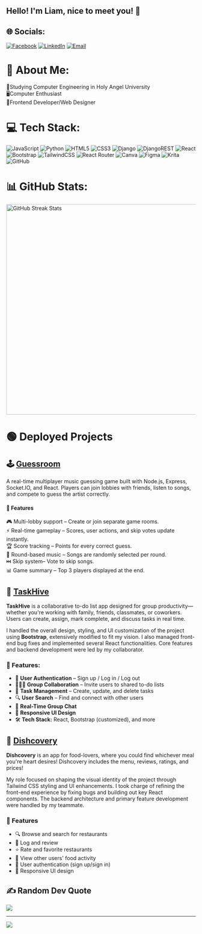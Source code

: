 ## Hello! I'm Liam, nice to meet you! 👋
 
## 🌐 Socials:
[![Facebook](https://img.shields.io/badge/Facebook-%231877F2.svg?logo=Facebook&logoColor=white)](https://www.facebook.com/liamwayne.manese) 
[![LinkedIn](https://img.shields.io/badge/LinkedIn-%230077B5.svg?logo=linkedin&logoColor=white)](https://www.linkedin.com/in/liam-wayne-manese-045502374/) 
[![Email](https://img.shields.io/badge/Email-D14836?logo=gmail&logoColor=white)](mailto:Liamwm47@gmail.com)


# 💫 About Me:
📖Studying Computer Engineering in Holy Angel University<br>🖥️Computer Enthusiast<br>💾Frontend Developer/Web Designer<br>

# 💻 Tech Stack:
![JavaScript](https://img.shields.io/badge/javascript-%23323330.svg?style=for-the-badge&logo=javascript&logoColor=%23F7DF1E) ![Python](https://img.shields.io/badge/python-3670A0?style=for-the-badge&logo=python&logoColor=ffdd54) ![HTML5](https://img.shields.io/badge/html5-%23E34F26.svg?style=for-the-badge&logo=html5&logoColor=white) ![CSS3](https://img.shields.io/badge/css3-%231572B6.svg?style=for-the-badge&logo=css3&logoColor=white) ![Django](https://img.shields.io/badge/django-%23092E20.svg?style=for-the-badge&logo=django&logoColor=white) ![DjangoREST](https://img.shields.io/badge/DJANGO-REST-ff1709?style=for-the-badge&logo=django&logoColor=white&color=ff1709&labelColor=gray) ![React](https://img.shields.io/badge/react-%2320232a.svg?style=for-the-badge&logo=react&logoColor=%2361DAFB) ![Bootstrap](https://img.shields.io/badge/bootstrap-%238511FA.svg?style=for-the-badge&logo=bootstrap&logoColor=white) ![TailwindCSS](https://img.shields.io/badge/tailwindcss-%2338B2AC.svg?style=for-the-badge&logo=tailwind-css&logoColor=white) ![React Router](https://img.shields.io/badge/React_Router-CA4245?style=for-the-badge&logo=react-router&logoColor=white) ![Canva](https://img.shields.io/badge/Canva-%2300C4CC.svg?style=for-the-badge&logo=Canva&logoColor=white) ![Figma](https://img.shields.io/badge/figma-%23F24E1E.svg?style=for-the-badge&logo=figma&logoColor=white) ![Krita](https://img.shields.io/badge/Krita-203759?style=for-the-badge&logo=krita&logoColor=EEF37B) ![GitHub](https://img.shields.io/badge/github-%23121011.svg?style=for-the-badge&logo=github&logoColor=white)
# 📊 GitHub Stats:

<p align="left">
  <img src="https://github-readme-streak-stats.herokuapp.com/?user=Ikawari-s&theme=blue-green&hide_border=false" width="560" alt="GitHub Streak Stats" />
</p>



# 🟢 Deployed Projects

## ​🕹 [Guessroom](https://guessroom.vercel.app)
A real-time multiplayer music guessing game built with Node.js, Express, Socket.IO, and React. Players can join lobbies with friends, listen to songs, and compete to guess the artist correctly.

#### 🚀 Features

🎮 Multi-lobby support – Create or join separate game rooms.  
⚡ Real-time gameplay – Scores, user actions, and skip votes update instantly.  
🏆 Score tracking – Points for every correct guess.  
🎵 Round-based music – Songs are randomly selected per round.  
⏭️ Skip system– Vote to skip songs.  
📊 Game summary – Top 3 players displayed at the end.  


## 📝 [TaskHive](https://taskhive-8b031.web.app)

**TaskHive** is a collaborative to-do list app designed for group productivity—whether you're working with family, friends, classmates, or coworkers. Users can create, assign, mark complete, and discuss tasks in real time.

I handled the overall design, styling, and UI customization of the project using **Bootstrap**, extensively modified to fit my vision. I also managed front-end bug fixes and implemented several React functionalities. Core features and backend development were led by my collaborator.

### 🚀 Features:

* 👤 **User Authentication** – Sign up / Log in / Log out
* 🧑‍🤝‍🧑 **Group Collaboration** – Invite users to shared to-do lists
* 🧾 **Task Management** – Create, update, and delete tasks
* 🔍 **User Search** – Find and connect with other users
* 💬 **Real-Time Group Chat**
* 📱 **Responsive UI Design**
* 🛠 **Tech Stack:** React, Bootstrap (customized), and more

##  🍗 [Dishcovery](https://github.com/Ikawari-s/Dishcovery)

**Dishcovery** is an app for food-lovers, where you could find whichever meal you're heart desires! Dishcovery includes the menu, reviews, ratings, and prices!

My role focused on shaping the visual identity of the project through Tailwind CSS styling and UI enhancements. I took charge of refining the front-end experience by fixing bugs and building out key React components. The backend architecture and primary feature development were handled by my teammate.

### 🚀 Features
- 🔍 Browse and search for restaurants
- 📝 Log and review 
- ⭐ Rate and favorite restaurants
- 🧾 View other users' food activity
- 👤 User authentication (sign up/sign in)
- 📱 Responsive UI design


## ✍️ Random Dev Quote
![](https://quotes-github-readme.vercel.app/api?type=horizontal&theme=radical)

---
[![](https://visitcount.itsvg.in/api?id=Ikawari-s&icon=4&color=3)](https://visitcount.itsvg.in)

<!-- Proudly created with GPRM ( https://gprm.itsvg.in ) --> 
